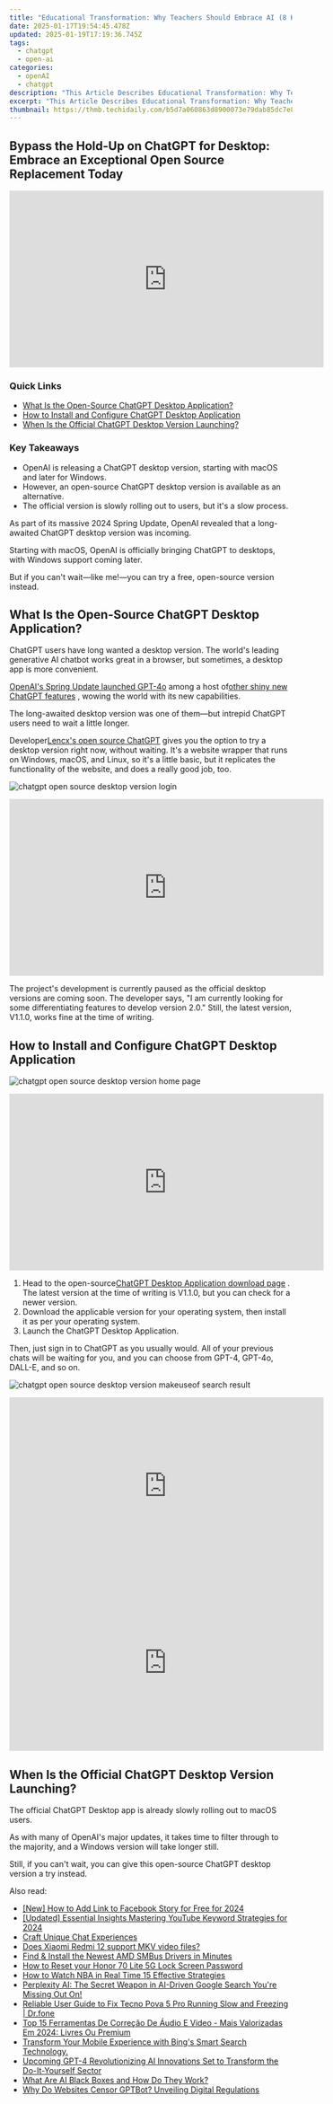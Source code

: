 ```yaml
---
title: "Educational Transformation: Why Teachers Should Embrace AI (8 Key Arguments)"
date: 2025-01-17T19:54:45.478Z
updated: 2025-01-19T17:19:36.745Z
tags:
  - chatgpt
  - open-ai
categories:
  - openAI
  - chatgpt
description: "This Article Describes Educational Transformation: Why Teachers Should Embrace AI (8 Key Arguments)"
excerpt: "This Article Describes Educational Transformation: Why Teachers Should Embrace AI (8 Key Arguments)"
thumbnail: https://thmb.techidaily.com/b5d7a060863d8900073e79dab85dc7e851c9bee60e59b4a6159a2401dabd161b.jpg
---
```


## Bypass the Hold-Up on ChatGPT for Desktop: Embrace an Exceptional Open Source Replacement Today

<!-- affiliate ads begin -->
<iframe width="560" height="315" src="https://www.youtube.com/embed/lxv4NM-89CU?si=Uj5rOkhrwZ_6QIuW" title="YouTube video player" frameborder="0" allow="accelerometer; autoplay; clipboard-write; encrypted-media; gyroscope; picture-in-picture; web-share" referrerpolicy="strict-origin-when-cross-origin" allowfullscreen></iframe>
<!-- affiliate ads end -->

### Quick Links

* [What Is the Open-Source ChatGPT Desktop Application?](https://www.makeuseof.com/cant-wait-for-the-chatgpt-desktop-app-try-this-open-source-alternative-instead/#what-is-the-open-source-chatgpt-desktop-application)
* [How to Install and Configure ChatGPT Desktop Application](https://www.makeuseof.com/cant-wait-for-the-chatgpt-desktop-app-try-this-open-source-alternative-instead/#how-to-install-and-configure-chatgpt-desktop-application)
* [When Is the Official ChatGPT Desktop Version Launching?](https://www.makeuseof.com/cant-wait-for-the-chatgpt-desktop-app-try-this-open-source-alternative-instead/#when-is-the-official-chatgpt-desktop-version-launching)

### Key Takeaways

* OpenAI is releasing a ChatGPT desktop version, starting with macOS and later for Windows.
* However, an open-source ChatGPT desktop version is available as an alternative.
* The official version is slowly rolling out to users, but it's a slow process.

 As part of its massive 2024 Spring Update, OpenAI revealed that a long-awaited ChatGPT desktop version was incoming.

 Starting with macOS, OpenAI is officially bringing ChatGPT to desktops, with Windows support coming later.

 But if you can't wait—like me!—you can try a free, open-source version instead.

## What Is the Open-Source ChatGPT Desktop Application?

 ChatGPT users have long wanted a desktop version. The world's leading generative AI chatbot works great in a browser, but sometimes, a desktop app is more convenient.

[OpenAI's Spring Update launched GPT-4o](https://www.makeuseof.com/how-gpt-4o-works-is-it-free/) among a host of[other shiny new ChatGPT features](https://www.makeuseof.com/chatgpt-new-features-spring-update/) , wowing the world with its new capabilities.

 The long-awaited desktop version was one of them—but intrepid ChatGPT users need to wait a little longer.

 Developer[Lencx's open source ChatGPT](https://github.com/lencx/ChatGPT) gives you the option to try a desktop version right now, without waiting. It's a website wrapper that runs on Windows, macOS, and Linux, so it's a little basic, but it replicates the functionality of the website, and does a really good job, too.

![chatgpt open source desktop version login](https://static1.makeuseofimages.com/wordpress/wp-content/uploads/2024/05/chatgpt-open-source-desktop-version-login.jpg)

<!-- affiliate ads begin -->
<iframe width="560" height="315" src="https://www.youtube.com/embed/C3cJe7Wgn6I?si=EckDFML-VJ_2sYz8" title="YouTube video player" frameborder="0" allow="accelerometer; autoplay; clipboard-write; encrypted-media; gyroscope; picture-in-picture; web-share" referrerpolicy="strict-origin-when-cross-origin" allowfullscreen></iframe>
<!-- affiliate ads end -->

 The project's development is currently paused as the official desktop versions are coming soon. The developer says, "I am currently looking for some differentiating features to develop version 2.0." Still, the latest version, V1.1.0, works fine at the time of writing.

## How to Install and Configure ChatGPT Desktop Application

![chatgpt open source desktop version home page](https://static1.makeuseofimages.com/wordpress/wp-content/uploads/2024/05/chatgpt-open-source-desktop-version-home-page.jpg)

<!-- affiliate ads begin -->
<iframe width="560" height="315" src="https://www.youtube.com/embed/E3yY7lZ-FKA?si=g8VEuExP8GH59B69" title="YouTube video player" frameborder="0" allow="accelerometer; autoplay; clipboard-write; encrypted-media; gyroscope; picture-in-picture; web-share" referrerpolicy="strict-origin-when-cross-origin" allowfullscreen></iframe>
<!-- affiliate ads end -->

1. Head to the open-source[ChatGPT Desktop Application download page](https://github.com/lencx/ChatGPT/releases/tag/v1.1.0) . The latest version at the time of writing is V1.1.0, but you can check for a newer version.
2. Download the applicable version for your operating system, then install it as per your operating system.
3. Launch the ChatGPT Desktop Application.

 Then, just sign in to ChatGPT as you usually would. All of your previous chats will be waiting for you, and you can choose from GPT-4, GPT-4o, DALL-E, and so on.

![chatgpt open source desktop version makeuseof search result](https://static1.makeuseofimages.com/wordpress/wp-content/uploads/2024/05/chatgpt-open-source-desktop-version-makeuseof-search-result.jpg)

<!-- affiliate ads begin -->
<iframe width="560" height="315" src="https://www.youtube.com/embed/JAkb8Bv3AU4?si=2rHwnZYTzTLieKgY" title="YouTube video player" frameborder="0" allow="accelerometer; autoplay; clipboard-write; encrypted-media; gyroscope; picture-in-picture; web-share" referrerpolicy="strict-origin-when-cross-origin" allowfullscreen></iframe>
<!-- affiliate ads end -->

<!-- affiliate ads begin -->
<iframe width="560" height="315" src="https://www.youtube.com/embed/3hS27nZVi9Y?si=_Zqj_l4a4XkPqT2S" title="YouTube video player" frameborder="0" allow="accelerometer; autoplay; clipboard-write; encrypted-media; gyroscope; picture-in-picture; web-share" referrerpolicy="strict-origin-when-cross-origin" allowfullscreen></iframe>
<!-- affiliate ads end -->

## When Is the Official ChatGPT Desktop Version Launching?

 The official ChatGPT Desktop app is already slowly rolling out to macOS users.

 As with many of OpenAI's major updates, it takes time to filter through to the majority, and a Windows version will take longer still.

 Still, if you can't wait, you can give this open-source ChatGPT desktop version a try instead.

<ins class="adsbygoogle"
     style="display:block"
     data-ad-format="autorelaxed"
     data-ad-client="ca-pub-7571918770474297"
     data-ad-slot="1223367746"></ins>

<ins class="adsbygoogle"
     style="display:block"
     data-ad-client="ca-pub-7571918770474297"
     data-ad-slot="8358498916"
     data-ad-format="auto"
     data-full-width-responsive="true"></ins>

<span class="atpl-alsoreadstyle">Also read:</span>
<div><ul>
<li><a href="https://facebook-video-recording.techidaily.com/new-how-to-add-link-to-facebook-story-for-free-for-2024/"><u>[New] How to Add Link to Facebook Story for Free for 2024</u></a></li>
<li><a href="https://facebook-record-videos.techidaily.com/updated-essential-insights-mastering-youtube-keyword-strategies-for-2024/"><u>[Updated] Essential Insights Mastering YouTube Keyword Strategies for 2024</u></a></li>
<li><a href="https://tech-savvy.techidaily.com/craft-unique-chat-experiences/"><u>Craft Unique Chat Experiences</u></a></li>
<li><a href="https://phone-solutions.techidaily.com/does-xiaomi-redmi-12-support-mkv-video-files-by-aiseesoft-video-converter-play-mkv-on-android/"><u>Does Xiaomi Redmi 12 support MKV video files?</u></a></li>
<li><a href="https://hardware-updates.techidaily.com/1722971890214-find-and-install-the-newest-amd-smbus-drivers-in-minutes/"><u>Find & Install the Newest AMD SMBus Drivers in Minutes</u></a></li>
<li><a href="https://unlock-android.techidaily.com/how-to-reset-your-honor-70-lite-5g-lock-screen-password-by-drfone-android/"><u>How to Reset your Honor 70 Lite 5G Lock Screen Password</u></a></li>
<li><a href="https://fox-hovers.techidaily.com/how-to-watch-nba-in-real-time-15-effective-strategies/"><u>How to Watch NBA in Real Time 15 Effective Strategies</u></a></li>
<li><a href="https://tech-haven.techidaily.com/1722057284162-perplexity-ai-the-secret-weapon-in-ai-driven-google-search-youre-missing-out-on/"><u>Perplexity AI: The Secret Weapon in AI-Driven Google Search You're Missing Out On!</u></a></li>
<li><a href="https://fix-guide.techidaily.com/reliable-user-guide-to-fix-tecno-pova-5-pro-running-slow-and-freezing-drfone-by-drfone-fix-android-problems-fix-android-problems/"><u>Reliable User Guide to Fix Tecno Pova 5 Pro Running Slow and Freezing | Dr.fone</u></a></li>
<li><a href="https://tech-revival.techidaily.com/top-15-ferramentas-de-correcao-de-audio-e-video-mais-valorizadas-em-2024-livres-ou-premium/"><u>Top 15 Ferramentas De Correção De Áudio E Video - Mais Valorizadas Em 2024: Livres Ou Premium</u></a></li>
<li><a href="https://tech-haven.techidaily.com/1722146416366-transform-your-mobile-experience-with-bings-smart-search-technology/"><u>Transform Your Mobile Experience with Bing's Smart Search Technology.</u></a></li>
<li><a href="https://tech-haven.techidaily.com/upcoming-gpt-4-revolutionizing-ai-innovations-set-to-transform-the-do-it-yourself-sector/"><u>Upcoming GPT-4 Revolutionizing AI Innovations Set to Transform the Do-It-Yourself Sector</u></a></li>
<li><a href="https://tech-haven.techidaily.com/what-are-ai-black-boxes-and-how-do-they-work/"><u>What Are AI Black Boxes and How Do They Work?</u></a></li>
<li><a href="https://tech-haven.techidaily.com/why-do-websites-censor-gptbot-unveiling-digital-regulations/"><u>Why Do Websites Censor GPTBot? Unveiling Digital Regulations</u></a></li>
</ul></div>

